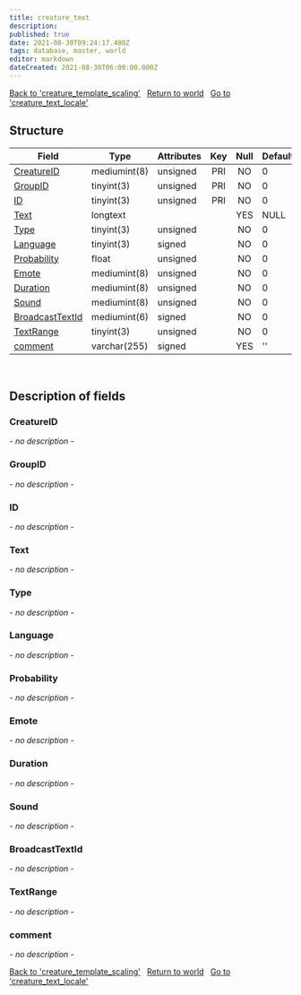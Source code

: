 ```yaml
---
title: creature_text
description: 
published: true
date: 2021-08-30T09:24:17.480Z
tags: database, master, world
editor: markdown
dateCreated: 2021-08-30T06:00:00.000Z
---
```


<a href="https://dev.trinitycore.info/en/database/master/world/creature_template_scaling" class="mt-5 v-btn v-btn--depressed v-btn--flat v-btn--outlined theme--light v-size--default darkblue--text text--lighten-3"><span class="v-btn__content"><i aria-hidden="true" class="v-icon notranslate v-icon--left mdi mdi-arrow-left theme--light"></i><span>Back to 'creature_template_scaling'</span></span></a>&nbsp;&nbsp;&nbsp;<a href="https://dev.trinitycore.info/en/database/master/world/home" class="mt-5 v-btn v-btn--depressed v-btn--flat v-btn--outlined theme--light v-size--default darkblue--text text--lighten-3"><span class="v-btn__content"><i aria-hidden="true" class="v-icon notranslate v-icon--left mdi mdi-home-outline theme--light"></i><span>Return to world</span></span></a>&nbsp;&nbsp;&nbsp;<a href="https://dev.trinitycore.info/en/database/master/world/creature_text_locale" class="mt-5 v-btn v-btn--depressed v-btn--flat v-btn--outlined theme--light v-size--default darkblue--text text--lighten-3"><span class="v-btn__content"><span>Go to 'creature_text_locale'</span><i aria-hidden="true" class="v-icon notranslate v-icon--right mdi mdi-arrow-right theme--light"></i></span></a>

## Structure

| Field | Type | Attributes | Key | Null | Default | Extra | Comment |
| --- | --- | --- | :---: | :---: | --- | --- | --- |
| [CreatureID](#CreatureID) | mediumint(8) | unsigned | PRI | NO | 0 |  |  |
| [GroupID](#GroupID) | tinyint(3) | unsigned | PRI | NO | 0 |  |  |
| [ID](#ID) | tinyint(3) | unsigned | PRI | NO | 0 |  |  |
| [Text](#Text) | longtext |  |  | YES | NULL |  |  |
| [Type](#Type) | tinyint(3) | unsigned |  | NO | 0 |  |  |
| [Language](#Language) | tinyint(3) | signed |  | NO | 0 |  |  |
| [Probability](#Probability) | float | unsigned |  | NO | 0 |  |  |
| [Emote](#Emote) | mediumint(8) | unsigned |  | NO | 0 |  |  |
| [Duration](#Duration) | mediumint(8) | unsigned |  | NO | 0 |  |  |
| [Sound](#Sound) | mediumint(8) | unsigned |  | NO | 0 |  |  |
| [BroadcastTextId](#BroadcastTextId) | mediumint(6) | signed |  | NO | 0 |  |  |
| [TextRange](#TextRange) | tinyint(3) | unsigned |  | NO | 0 |  |  |
| [comment](#comment) | varchar(255) | signed |  | YES | '' |  |  |
&nbsp;
## Description of fields

### CreatureID
*- no description -*
&nbsp;

### GroupID
*- no description -*
&nbsp;

### ID
*- no description -*
&nbsp;

### Text
*- no description -*
&nbsp;

### Type
*- no description -*
&nbsp;

### Language
*- no description -*
&nbsp;

### Probability
*- no description -*
&nbsp;

### Emote
*- no description -*
&nbsp;

### Duration
*- no description -*
&nbsp;

### Sound
*- no description -*
&nbsp;

### BroadcastTextId
*- no description -*
&nbsp;

### TextRange
*- no description -*
&nbsp;

### comment
*- no description -*
&nbsp;

<a href="https://dev.trinitycore.info/en/database/master/world/creature_template_scaling" class="mt-5 v-btn v-btn--depressed v-btn--flat v-btn--outlined theme--light v-size--default darkblue--text text--lighten-3"><span class="v-btn__content"><i aria-hidden="true" class="v-icon notranslate v-icon--left mdi mdi-arrow-left theme--light"></i><span>Back to 'creature_template_scaling'</span></span></a>&nbsp;&nbsp;&nbsp;<a href="https://dev.trinitycore.info/en/database/master/world/home" class="mt-5 v-btn v-btn--depressed v-btn--flat v-btn--outlined theme--light v-size--default darkblue--text text--lighten-3"><span class="v-btn__content"><i aria-hidden="true" class="v-icon notranslate v-icon--left mdi mdi-home-outline theme--light"></i><span>Return to world</span></span></a>&nbsp;&nbsp;&nbsp;<a href="https://dev.trinitycore.info/en/database/master/world/creature_text_locale" class="mt-5 v-btn v-btn--depressed v-btn--flat v-btn--outlined theme--light v-size--default darkblue--text text--lighten-3"><span class="v-btn__content"><span>Go to 'creature_text_locale'</span><i aria-hidden="true" class="v-icon notranslate v-icon--right mdi mdi-arrow-right theme--light"></i></span></a>

